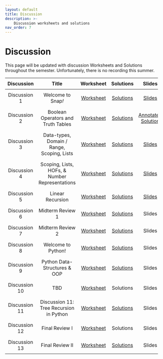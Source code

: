 ```yaml
---
layout: default
title: Discussion
description: >-
    Discussion worksheets and solutions
nav_order: 7
---
```


# Discussion

This page will be updated with discussion Worksheets and Solutions throughout the semester. Unfortunately, there is no recording this summer.
<style>
  table {
    width: 100%;
    border-collapse: collapse;
  }
  th, td {
    text-align: center;
    padding: 8px;
  }
</style>

<table>
  <thead>
    <tr>
      <th>Discussion</th>
      <th>Title</th>
      <th>Worksheet</th>
      <th>Solutions</th>
      <th>Slides</th>
    </tr>
  </thead>
  <tbody>
    <tr>
      <td>Discussion 1</td>
      <td>Welcome to Snap<em>!</em></td>
      <td><a href="https://drive.google.com/file/d/1kVcfONoJPqA5Iqv8cbxsu6_quSanSOxh/view?usp=drive_link"> Worksheet</a></td>
      <td><a href="">Solutions</a></td>
      <td><a href="https://drive.google.com/file/d/1KqjJ7_9mblF6ynqTmkXHPqm748AgiQ9J/view?usp=sharing"> Slides</a></td>
    </tr> 
    <tr>
      <td>Discussion 2</td>
      <td>Boolean Operators and Truth Tables</td>
      <td><a href=""> Worksheet</a></td>
      <td><a href="">Solutions</a></td>
      <td><a href="">Annotated Solution</a></td>
    </tr>
     <tr>
      <td>Discussion 3</td>
      <td>Data-types, Domain / Range, Scoping, Lists</td>
      <td><a href=""> Worksheet</a></td>
      <td><a href=""> Solutions</a>
</td>
      <td><a href=""> Slides</a></td>
    </tr>
    <tr>
      <td>Discussion 4</td>
      <td>Scoping, Lists, HOFs, & Number Representations</td>
      <td><a href="">Worksheet</a></td>
      <td><a href="">Solutions</a></td>
      <td><a href="">Slides</a></td>
    </tr>
    <tr>
      <td>Discussion 5</td>
      <td>Linear Recursion</td>
      <td><a href=""> Worksheet</a></td>
      <td><a href="">Solutions</a></td>
      <td><a href="">Slides</a></td>
    </tr>
    <tr>
      <td>Discussion 6</td>
      <td>Midterm Review 1</td>
      <td><a href="">Worksheet</a></td>
      <td><a href="">Solutions</a></td>
      <td>Slides</td>
    </tr>
    <tr>
      <td>Discussion 7</td>
      <td>Midterm Review 2</td>
      <td><a href="">Worksheet</a></td>
      <td><a href="">Solutions</a></td>
      <td>Slides</td>
    </tr>
    <tr>
      <td>Discussion 8</td>
      <td>Welcome to Python!</td>
      <td><a href="">Worksheet</a></td>
      <td><a href="">Solutions</a></td>
      <td>Slides</td>
    </tr>
     <tr>
      <td>Discussion 9</td>
      <td>Python Data-Structures & OOP</td>
      <td><a href="">Worksheet</a></td>
      <td><a href="">Solutions</a></td>
      <td>Slides</td>
    </tr>
    <tr>
    <td>Discussion 10</td>
      <td>TBD</td>
      <td><a href="">Worksheet</a></td>
      <td>Solutions</td>
      <td>Slides</td>
    </tr>
    <tr>
    <td>Discussion 11</td>
      <td>Discussion 11: Tree Recursion in Python</td>
      <td><a href="">Worksheet</a></td>
      <td><a href="">Solutions</a></td>
      <td>Slides</td>
    </tr>
    <tr>
    <td>Discussion 12</td>
      <td>Final Review I</td>
      <td><a href="">Worksheet</a></td>
      <td>Solutions</td>
      <td>Slides</td>
    </tr>
    <tr>
    <td>Discussion 13</td>
      <td>Final Review II</td>
      <td><a href="">Worksheet</a></td>
      <td><a href="">Solutions</a><br/></td>
      <td>Slides</td>
    </tr>
  </tbody>
</table>

<!--**Discussion 2**{: .label .label-discussion } Lists & HOFs, Iteration, Scoping, Domain & Range | [Worksheet](https://drive.google.com/file/d/1eT15LJH38UGfYHR3pLueRlvwMovtyUE8/view?usp=sharing) | [Solutions](https://drive.google.com/file/d/1sVdinV45MT2GoISk8BkJGd8C_BZE-LO4/view?usp=sharing) | [Recording](https://drive.google.com/file/d/1XGcPW_Wa-YFVxm0Gp31w6LDOKaCIQN6q/view?usp=sharing)

**Discussion 3**{: .label .label-discussion } Algorithms and Algorithmic Complexity | [Worksheet](https://drive.google.com/file/d/1gvtV7q0T9M0aq5fOnYGAT2c_E95zw8mD/view?usp=sharing)| [Solutions](https://drive.google.com/file/d/16Cd7lKa7aupSB2s_5XBSwMGyUtJ2Q0Ex/view?usp=sharing) | [Recording](https://berkeley.zoom.us/rec/share/tAlxchXlx7vHFycQuvJrFCKAPtNCuOGvnQlYkMhvzRkz7SqXK5Yn8WnGC3j8_HYm.9IFRnKNiwhuZ1fQN?startTime=1688069469000) password: &uacLC3^

**Discussion 4**{: .label .label-discussion } Recursion I | [Worksheet](https://drive.google.com/file/d/1iDXHsTZyMhdcVOo2Xwr6rQ0GiT8IBxMc/view?usp=sharing) | [Solutions](https://drive.google.com/file/d/101e7Uvl2_yOnSHJTTHE224mwDEwm5tNb/view?usp=sharing) | [Recording](https://berkeley.zoom.us/rec/share/T21TGeXJqiymX6U7kw-ME7KK2KLpph_E4XCSTEKib1hhzAHt5q7ib6mVD1JaYQj4.1rY8zW55a2iaZFA4) password: 2baA%%3&

**Discussion 5**{: .label .label-discussion } Recursion II | [Worksheet](https://drive.google.com/file/d/1e_oQKlaHglPOzG-cJFGtVM-_w34xfsgj/view?usp=sharing) | [Solutions](https://drive.google.com/file/d/1i4XwCax3Z1tYqeCZJCtjPFxXsQDnCEUD/view?usp=sharing) | [Recording](https://drive.google.com/file/d/1h_7N_2LIki1Y9ldOLDzqUXA-WKhZYb4U/view?usp=sharing)

**Discussion 6**{: .label .label-discussion } Intro to Python | [Worksheet](https://drive.google.com/file/d/1ZhdSFR4JOWTndynZmyn-25sJpine3IPG/view?usp=sharing) | [Solutions](https://drive.google.com/file/d/1FdlJrJh3LtFghQfQH6N_mWSd663HTCY-/view?usp=sharing) | [Recording](https://drive.google.com/file/d/1zJKdhlgdq2QeEJmj32ZCKyPk3asDH2Vy/view?usp=sharing) | [starter code](https://drive.google.com/file/d/1WlgWSzREQ63hlHp25ZKPD8wbqi3c_48x/view?usp=sharing) 

**Discussion 7**{: .label .label-discussion } Python Data Structures | [Worksheet](https://drive.google.com/file/d/1YPOcYoH4leDyYsDWEVs9ak5WRBa7gF40/view?usp=sharing) | [starter code](https://drive.google.com/file/d/1mNR51mLB_rxxizLDq5qlea9NtRAN0sQE/view?usp=sharing) | [Solutions](https://docs.google.com/document/d/1r3kIypAsy5o6woWm7tzk3ehVG8hK8pjICNSfSW5Onr0/edit?usp=sharing) | [Recording](https://drive.google.com/file/d/1ZkEfqewJax46ro5HCydtLR32UTIPxF11/view?usp=sharing)

**Discussion 8**{: .label .label-discussion } Python OOP | [Worksheet](https://drive.google.com/file/d/1JSiBgWCQc61Mxxmkpb8xBVcyqKfjYETj/view?usp=sharing) | [starter code](https://drive.google.com/file/d/1_hZPVCTI_GFwKYE0jtPU5g9Ap76I09VL/view?usp=sharing) | [code Solutions](https://drive.google.com/file/d/18RBCezw0GPmo_7P3Rm_suY4jxAsqTBcx/view?usp=sharing) | [Worksheet Solutions]("https://drive.google.com/file/d/1bMMXKSTFM5VFaG0xh88cPlhwKL9soFok/view?usp=sharing") | [Recording](https://drive.google.com/file/d/1JlWopho5nF4njLor_a5cGCrGvUyRQnqj/view)

**Discussion 9**{: .label .label-discussion } Lambdas and HOFs | [Worksheet](https://drive.google.com/file/d/1iFdcDAdTPmeuNsglNVlQ6M9NXnLKuoeq/view?usp=sharing) | [starter code](https://drive.google.com/file/d/1u7cZiFyY2m1XJi7BLGKn2o2THNt288yF/view?usp=sharing) | [Worksheet Solutions](https://drive.google.com/file/d/1S4-ykFb7GBh2DSWAdTUMijjP8ExTsbQ_/view?usp=sharing) | [code Solutions](https://drive.google.com/file/d/1vQSvBavj6ZFceYs-ypTbTLXi9yXwpGk9/view?usp=sharing)


**Discussion 10**{: .label .label-discussion } Concurrency and Tree Recursion | [Worksheet](https://drive.google.com/file/d/1UhHiDaaEMaiIoC5ohz-TNIu5kSp4ONna/view?usp=sharing) | [starter code](https://drive.google.com/file/d/1nf4577ESWs87feUEn-H5fPAqauYEN5k3/view?usp=sharing) | [Worksheet Solutions](https://drive.google.com/file/d/1MqESz2xjTKSYQ5Crj2VxvNU2cvCVgX4r/view?usp=sharing) | [code Solutions](https://drive.google.com/file/d/1dRCINny1HGqIqD2GReboIHvUmciyGIVJ/view?usp=sharing)


**Discussion 11**{: .label .label-discussion } Final Review | [Worksheet](https://drive.google.com/file/d/1EafKCpdNczOhgYxL_UaBI_PRE63EusoW/view?usp=sharing) | [Solutions](https://drive.google.com/file/d/1rt6PC9uhtVCgo7WJdi9lzu2IMcJept29/view?usp=sharing) -->



<!-- 

**Discussion 4**{: .label .label-discussion } Algorithms | [Worksheet](https://drive.google.com/file/d/10y6F26Apf8X4IIHRY-tk55GnJ_Zw8eoE/view?usp=share_link) | [Solutions](https://drive.google.com/file/d/16p-g3S9gJWCCYHR8xsi1f0DMdFtEcL7x/view?usp=share_link) | [Recording](https://drive.google.com/file/d/12HO77T3Eea_AN86sUyKQSB_GAm-K59KA/view?usp=share_link) 

**Discussion 5**{: .label .label-discussion } Algorithmic Complexity | [Worksheet](https://drive.google.com/file/d/1Bm7xFN3L9RFKUlGpp4or-MoGyr6KJnM6/view?usp=share_link) | [Solutions](https://drive.google.com/file/d/1knuIbn14WHXFwp9FNXcQSR8vwoB4gUw3/view?usp=share_link) | [Recording](https://drive.google.com/file/d/1RtBfLBMV6Td2BHRtnvJjRK23za6MgPv-/view?usp=sharing)

**Discussion 6**{: .label .label-discussion } Recursion I | [Worksheet](https://drive.google.com/file/d/1xZD0G1klfhIabX0KKZldjqEt9dWS4lNE/view?usp=share_link) | [Solutions](https://drive.google.com/file/d/1RWY8WEwhPSTDCXjHocRzkYQkLuZ2Gepz/view?usp=share_link) | [Recording](https://youtu.be/WC04d2Oxj2E)

**Discussion 7**{: .label .label-discussion } Recursion II | [Worksheet](https://drive.google.com/file/d/1iRY_WGu9sS3-hlhahOypRo6M1eU48HZn/view?usp=share_link) | [Solutions](https://drive.google.com/file/d/1XBhiEKSJmpTSqp2I66XCfR-PDdeRJhRA/view?usp=share_link) | [Recording](https://drive.google.com/file/d/1RZFI-7Xo93IMfEe8AfvUkD3BH5spgA8s/view?usp=sharing)

**Discussion 8**{: .label .label-discussion } Python Basics | [Worksheet](https://drive.google.com/file/d/1mupBJDXNJcDbW3RDrJjgc6GAZujboVWl/view?usp=share_link) | [Solutions](https://drive.google.com/file/d/1px1wcnh1mX4xyuTsO0ijR8Jem-x5ml-w/view?usp=share_link) | [Recording](https://drive.google.com/file/d/1ka00W-sCg0eZAB8bve0C-CgL2-2sSStH/view?usp=sharing)

**Discussion 10**{: .label .label-discussion } Python Data Structures | [Worksheet](https://drive.google.com/file/d/11vO-A-X9D-5qlT4uLFS_mkT38x9M199A/view?usp=share_link) | [Solutions](https://drive.google.com/file/d/1bk-Pe1ycwJUUC85MnLr4MOjr2izJWnWU/view?usp=share_link) | [Recording](https://drive.google.com/file/d/1FdQWd3Ezkjldv7tLDoygK3ZgfVPg__lU/view?usp=sharing)

**Discussion 12**{: .label .label-discussion } Object-Oriented Programming | [Worksheet](https://drive.google.com/file/d/1Eooe8rTu9vTCPS7TPDIMf4-RPYVOtXR9/view?usp=sharing) | [Solutions](https://drive.google.com/file/d/1ELGUTd7kCXHaOhofrCbDsoH611GNc3HN/view?usp=share_link) | [Recording](https://drive.google.com/file/d/1JlWopho5nF4njLor_a5cGCrGvUyRQnqj/view?usp=sharing)

**Discussion 13**{: .label .label-discussion } Python HOFs, Lambdas, Tree Recursion | [Worksheet](https://drive.google.com/file/d/1leEmub5xWEiEojvNy-FJVyEgQY5Auxim/view?usp=share_link) | [Recording](https://drive.google.com/file/d/1caTDl_71y4-z3Pxf-ksU8lz2F8FC2GRI/view?usp=sharing) -->
